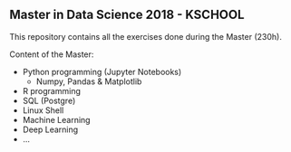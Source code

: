 ## Master in Data Science 2018 - KSCHOOL

This repository contains all the exercises done during the Master (230h).

Content of the Master:

- Python programming (Jupyter Notebooks)
	- Numpy, Pandas & Matplotlib
- R programming
- SQL (Postgre)
- Linux Shell
- Machine Learning
- Deep Learning
- ...
